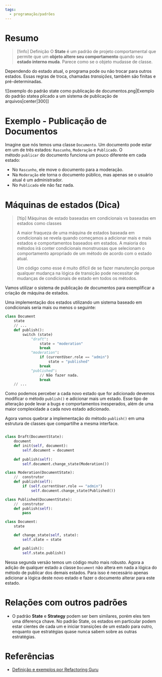 ```yaml
---
tags:
  - programação/padrões
---
```

# Resumo

> [!info] Definição
> O **State** é um padrão de projeto comportamental que permite que um **objeto altere seu comportamento** quando seu **estado interno muda**. Parece como se o objeto mudasse de classe.

Dependendo do estado atual, o programa pode ou não trocar para outros estados. Essas regras de troca, chamadas _transições_, também são finitas e pré-determinadas.




![[exemplo do padrão state como publicação de documentos.png|Exemplo do padrão statea plicado a um sistema de publicação de arquivos|center|300]]


# Exemplo - Publicação de Documentos

Imagine que nós temos uma classe `Documento`. Um documento pode estar em um de três estados: `Rascunho`, `Moderação` e `Publicado`. O método `publicar` do documento funciona um pouco diferente em cada estado:

- No `Rascunho`, ele move o documento para a moderação.
- Na `Moderação` ele torna o documento público, mas apenas se o usuário atual é um administrador.
- No `Publicado` ele não faz nada.

# Máquinas de estados (Dica)

> [!tip] Máquinas de estado baseadas em condicionais vs baseadas em estados como classes
> 
>A maior fraqueza de uma máquina de estados baseada em condicionais se revela quando começamos a adicionar mais e mais estados e comportamentos baseados em estados. A maioria dos métodos irá conter condicionais monstruosas que selecionam o comportamento apropriado de um método de acordo com o estado atual.
> 
 > Um código como esse é muito difícil de se fazer manutenção porque qualquer mudança na lógica de transição pode necessitar de mudanças de condicionais de estado em todos os métodos. 

Vamos utilizar o sistema de publicação de documentos para exemplificar a criação de máquina de estados.

Uma implementação dos estados utilizando um sistema baseado em condicionais seria mais ou menos o seguinte:

```python
class Document
    state
    // ...
    def publish():
        switch (state)
            "draft":
                state = "moderation"
                break
            "moderation":
                if (currentUser.role == "admin")
                    state = "published"
                break
            "published":
                // Não fazer nada.
                break
    // ...
```

Como podemos perceber a cada novo estado que for adicionado devemos modificar o método `publish()` e adicionar mais um estado. Esse tipo de alteração pode levar a bugs e comportamentos inesperados, além de uma maior complexidade a cada novo estado adicionado.

Agora vamos quebrar a implementação do método `publish()` em uma estrutura de classes que compartilhe a mesma interface.

```python

class Draft(DocumentState):
	document
	def init(self, document):
		self.document = document
		
	def publish(self):
		self.document.change_state(Moderation())

class Moderation(DocumentState):
	//  construtor
	def publish(self):
		if (self.currentUser.role == "admin")
			self.document.change_state(Published())

class Published(DocumentState):
	//  construtor
	def publish(self):
		pass

class Document:
	state

	def change_state(self, state):
		self.state = state

	def publish():
		self.state.publish()
```

Nessa segunda versão temos um código muito mais robusto. Agora a adição de qualquer estado a classe `Document` não altera em nada a lógica do método de publicar dos demais estados. Para isso é necessário apenas adicionar a lógica deste novo estado e fazer o documento alterar para este estado.

# Relações com outros padrões

- O padrão **State** e **Strategy** podem ser bem similares, porém eles tem uma diferença chave. No padrão State, os estados em particular podem estar cientes de cada um e iniciar transições de um estado para outro, enquanto que estratégias quase nunca sabem sobre as outras estratégias.

# Referências

- [Definição e exemplos por Refactoring Guru](https://refactoring.guru/pt-br/design-patterns/state)